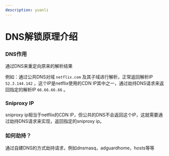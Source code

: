 ```yaml
---
description: yuanli
---
```


# DNS解锁原理介绍

### DNS作用

通过DNS来重定向原来的解析结果

例如：通过公共DNS对域 `netflix.com` 及其子域进行解析，正常返回解析IP `52.3.144.142` ，这个IP是netflix使用的CDN IP其中之一，通过劫持DNS请求来返回指定的解析IP `66.66.66.66` 。

### Sniproxy IP

sniproxy ip相当于netflix的CDN IP，但公共的DNS不会返回这个IP，这就需要通过劫持DNS请求来实现，返回指定的sniproxy ip。

### 如何劫持？

通过自建DNS的方式劫持请求，例如dnsmasq，adguardhome，hosts等等



